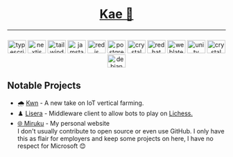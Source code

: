 <div align="center">
<a href="https://hytracer.ink"><h1>Kae 🤍</h1></a>
</div>

---

###

<div align="center" background-color="white" color="white">
  <img src="https://cdn.jsdelivr.net/gh/devicons/devicon/icons/typescript/typescript-plain.svg" height="30" width="42" alt="typescript logo"  />
  <img src="https://cdn.jsdelivr.net/gh/devicons/devicon/icons/nextjs/nextjs-original.svg" height="30" width="42" alt="nextjs logo"  />
  <img src="https://cdn.jsdelivr.net/gh/devicons/devicon/icons/tailwindcss/tailwindcss-plain.svg" height="30" width="42" alt="tailwind logo"  />
  <img src="https://cdn.jsdelivr.net/gh/devicons/devicon/icons/jamstack/jamstack-original.svg" height="30" width="42" alt="jamstack logo"  />
  <img src="https://cdn.jsdelivr.net/gh/devicons/devicon/icons/redis/redis-original.svg" height="30" width="42" alt="redis logo"  />
  <img src="https://cdn.jsdelivr.net/gh/devicons/devicon/icons/postgresql/postgresql-original.svg" height="30" width="42" alt="postgresql logo"  />
  <img src="https://cdn.jsdelivr.net/gh/devicons/devicon/icons/mongodb/mongodb-original.svg" height="30" width="42" alt="crystal logo"  />
  <img src="https://cdn.jsdelivr.net/gh/devicons/devicon/icons/csharp/csharp-original.svg" height="30" width="42" alt="redhat logo"  />
  <img src="https://cdn.jsdelivr.net/gh/devicons/devicon/icons/go/go-original.svg" height="30" width="42" alt="weblate logo"  />
  <img src="https://cdn.jsdelivr.net/gh/devicons/devicon/icons/unity/unity-original.svg" height="30" width="42" alt="unity logo"  />
  <img src="https://cdn.jsdelivr.net/gh/devicons/devicon/icons/crystal/crystal-original.svg" height="30" width="42" alt="crystal logo"  />
  <img src="https://cdn.jsdelivr.net/gh/devicons/devicon/icons/debian/debian-original.svg" height="30" width="42" alt="debian logo"  />
  
</div>

###

<h2 align="left">Notable Projects</h2>
<p><ul>
  <li>🌧️ <a href="https://wiilink24.com">Kwn</a> - A new take on IoT vertical farming.</li>
  <li>♟️ <a href="https://vignetteapp.org">Lisera</a> - Middleware client to allow bots to play on <a href="lichess.org">Lichess.</li>
  <li>🌐 <a href="https://www.kae.si">Miruku</a> - My personal website</li>
  I don't usually contribute to open source or even use GitHub. I only have this as flair for employers and keep some projects on here, I have no respect for Microsoft 😊
  </ul></p>

